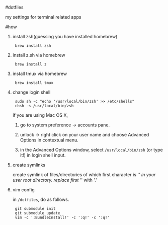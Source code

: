 #dotfiles

my settings for terminal related apps

#how

1. install zsh(guessing you have installed homebrew)

        brew install zsh

2. install z.sh via homebrew

        brew install z

3. install tmux via homebrew

        brew install tmux

4. change login shell

        sudo sh -c "echo '/usr/local/bin/zsh' >> /etc/shells"
        chsh -s /usr/local/bin/zsh

    if you are using Mac OS X, 
    
    1. go to system preference -> accounts pane.
    
    2. unlock -> right click on your user name and choose Advanced Options in contextual menu.
    
    3. in the Advanced Options window, select `/usr/local/bin/zsh` (or type it!) in login shell input.

5. create symlinks

    create symlink of files/directories of which first character is '_' in your user root directory. replace first '_' with '.'


6. vim config

    in `/dotfiles`, do as follows.

        git submodule init
        git submodule update
        vim -c ':BundleInstall!' -c ':q!' -c ':q!'
